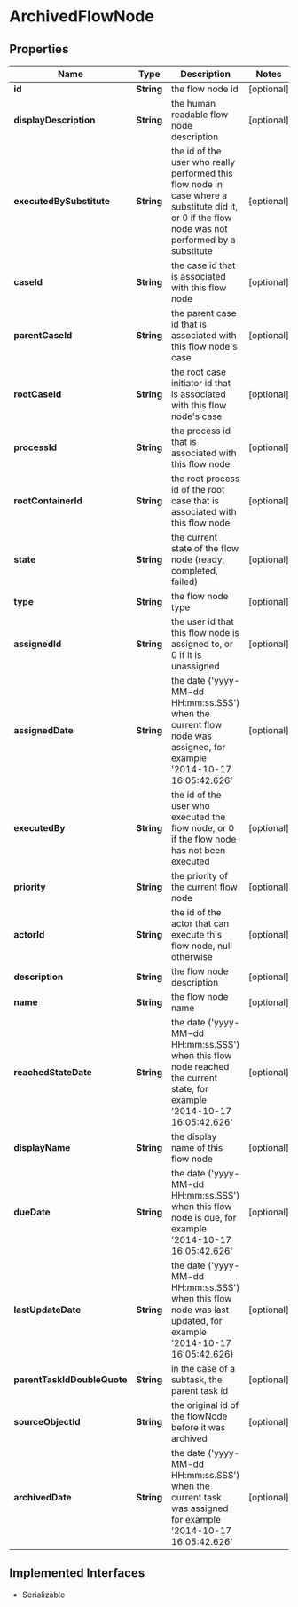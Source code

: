 

# ArchivedFlowNode

## Properties

Name | Type | Description | Notes
------------ | ------------- | ------------- | -------------
**id** | **String** | the flow node id  |  [optional]
**displayDescription** | **String** | the human readable flow node description  |  [optional]
**executedBySubstitute** | **String** | the id of the user who really performed this flow node in case where a substitute did it, or 0 if the flow node was not performed by a substitute |  [optional]
**caseId** | **String** | the case id that is associated with this flow node |  [optional]
**parentCaseId** | **String** | the parent case id that is associated with this flow node&#39;s case |  [optional]
**rootCaseId** | **String** | the root case initiator id that is associated with this flow node&#39;s case |  [optional]
**processId** | **String** | the process id that is associated with this flow node |  [optional]
**rootContainerId** | **String** | the root process id of the root case that is associated with this flow node |  [optional]
**state** | **String** | the current state of the flow node (ready, completed, failed) |  [optional]
**type** | **String** | the flow node type  |  [optional]
**assignedId** | **String** | the user id that this flow node is assigned to, or 0 if it is unassigned |  [optional]
**assignedDate** | **String** | the date (&#39;yyyy-MM-dd HH:mm:ss.SSS&#39;) when the current flow node was assigned, for example &#39;2014-10-17 16:05:42.626&#39; |  [optional]
**executedBy** | **String** | the id of the user who executed the flow node, or 0 if the flow node has not been executed |  [optional]
**priority** | **String** | the priority of the current flow node |  [optional]
**actorId** | **String** | the id of the actor that can execute this flow node, null otherwise |  [optional]
**description** | **String** | the flow node description  |  [optional]
**name** | **String** | the flow node name  |  [optional]
**reachedStateDate** | **String** | the date (&#39;yyyy-MM-dd HH:mm:ss.SSS&#39;) when this flow node reached the current state, for example &#39;2014-10-17 16:05:42.626&#39; |  [optional]
**displayName** | **String** | the display name of this flow node |  [optional]
**dueDate** | **String** | the date (&#39;yyyy-MM-dd HH:mm:ss.SSS&#39;) when this flow node is due, for example &#39;2014-10-17 16:05:42.626&#39; |  [optional]
**lastUpdateDate** | **String** | the date (&#39;yyyy-MM-dd HH:mm:ss.SSS&#39;) when this flow node was last updated, for example &#39;2014-10-17 16:05:42.626) |  [optional]
**parentTaskIdDoubleQuote** | **String** | in the case of a subtask, the parent task id  |  [optional]
**sourceObjectId** | **String** | the original id of the flowNode before it was archived |  [optional]
**archivedDate** | **String** | the date (&#39;yyyy-MM-dd HH:mm:ss.SSS&#39;) when the current task was assigned for example &#39;2014-10-17 16:05:42.626&#39; |  [optional]


## Implemented Interfaces

* Serializable


